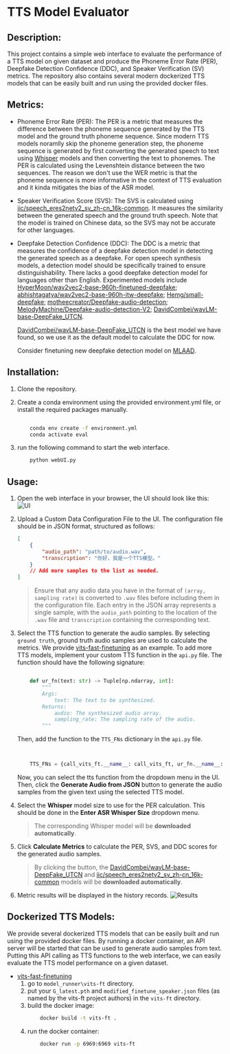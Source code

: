 # TTS Model Evaluator

## Description:
This project contains a simple web interface to evaluate the performance of a TTS model on given dataset and produce the Phoneme Error Rate (PER), Deepfake Detection Confidence (DDC), and Speaker Verification (SV) metrics.
The repository also contains several modern dockerized TTS models that can be easily built and run using the provided docker files.
## Metrics:
 - Phoneme Error Rate (PER): The PER is a metric that measures the difference between the phoneme sequence generated by the TTS model and the ground truth phoneme sequence. Since modern TTS models noramlly skip the phoneme generation step, the phoneme sequence is generated by first converting the generated speech to text using [Whisper](https://github.com/openai/whisper/tree/main) models and then converting the text to phonemes. The PER is calculated using the Levenshtein distance between the two sequences. The reason we don't use the WER metric is that the phoneme sequence is more informative in the context of TTS evaluation and it kinda mitigates the bias of the ASR model.
 - Speaker Verification Score (SVS): The SVS is calculated using [iic/speech_eres2netv2_sv_zh-cn_16k-common](https://modelscope.cn/models/iic/speech_eres2netv2_sv_zh-cn_16k-common/summary). It measures the similarity between the generated speech and the ground truth speech. Note that the model is trained on Chinese data, so the SVS may not be accurate for other languages.

-  Deepfake Detection Confidence (DDC): The DDC is a metric that measures the confidence of a deepfake detection model in detecting the generated speech as a deepfake. For open speech synthesis models, a detection model should be specifically trained to ensure distinguishability. There lacks a good deepfake detection model for languages other than English. Experimented models include [HyperMoon/wav2vec2-base-960h-finetuned-deepfake](https://huggingface.co/HyperMoon/wav2vec2-base-960h-finetuned-deepfake); [abhishtagatya/wav2vec2-base-960h-itw-deepfake](https://huggingface.co/abhishtagatya/wav2vec2-base-960h-itw-deepfake); [Hemg/small-deepfake](https://huggingface.co/Hemg/small-deepfake); [motheecreator/Deepfake-audio-detection](https://huggingface.co/motheecreator/Deepfake-audio-detection); [MelodyMachine/Deepfake-audio-detection-V2](https://huggingface.co/MelodyMachine/Deepfake-audio-detection-V2); [DavidCombei/wavLM-base-DeepFake_UTCN](https://huggingface.co/DavidCombei/wavLM-base-DeepFake_UTCN).  
    
    [DavidCombei/wavLM-base-DeepFake_UTCN](https://huggingface.co/DavidCombei/wavLM-base-DeepFake_UTCN) is the best model we have found, so we use it as the default model to calculate the DDC for now.

    Consider finetuning new deepfake detection model on [MLAAD](https://deepfake-total.com/mlaad).
 
## Installation:
1. Clone the repository.
2. Create a conda environment using the provided environment.yml file, or install the required packages manually.
   
    ```bash 

        conda env create -f environment.yml
        conda activate eval
    ```

3. run the following command to start the web interface.
    ```bash
        python webUI.py
    ```

## Usage:
1. Open the web interface in your browser, the UI should look like this:
    ![UI](./assets/UI.png)
2. Upload a Custom Data Configuration File to the UI.
    The configuration file should be in JSON format, structured as follows:

    ```json
    [
        {
            "audio_path": "path/to/audio.wav",
            "transcription": "你好，我是一个TTS模型。"
        }
        // Add more samples to the list as needed.
    ]
    ```

    > Ensure that any audio data you have in the format of `(array, sampling rate)` is converted to `.wav` files before including them in the configuration file.
    > Each entry in the JSON array represents a single sample, with the `audio_path` pointing to the location of the `.wav` file and `transcription` containing the corresponding text.

3. Select the TTS function to generate the audio samples.
    By selecting `ground truth`, ground truth audio samples are used to calculate the metrics.
    We provide [vits-fast-finetuning](https://github.com/Plachtaa/VITS-fast-fine-tuning/tree/main) as an example. 
    To add more TTS models, implement your custom TTS function in the `api.py` file. The function should have the following signature:
    
    ```python

        def ur_fn(text: str) -> Tuple[np.ndarray, int]:
            """
            Args:
                text: The text to be synthesized.
            Returns:
                audio: The synthesized audio array.
                sampling_rate: The sampling rate of the audio.
            """

    ```
    Then, add the function to the `TTS_FNs` dictionary in the `api.py` file.

    ```python

        
        TTS_FNs = {call_vits_ft.__name__: call_vits_ft, ur_fn.__name__: ur_fn}

    ```

    Now, you can select the tts function from the dropdown menu in the UI.
    Then, click the **Generate Audio from JSON** button to generate the audio samples from the given text using the selected TTS model.
4. Select the **Whisper** model size to use for the PER calculation. This should be done in the **Enter ASR Whisper Size** dropdown menu.
    > The corresponding Whisper model will be **downloaded automatically**.

5. Click **Calculate Metrics** to calculate the PER, SVS, and DDC scores for the generated audio samples.
    > By clicking the button, the [DavidCombei/wavLM-base-DeepFake_UTCN](https://huggingface.co/DavidCombei/wavLM-base-DeepFake_UTCN) and [iic/speech_eres2netv2_sv_zh-cn_16k-common](https://modelscope.cn/models/iic/speech_eres2netv2_sv_zh-cn_16k-common/summary) models will be **downloaded automatically**.
6. Metric results will be displayed in the history records.
    ![Results](./assets/results.png)

## Dockerized TTS Models:
We provide several dockerized TTS models that can be easily built and run using the provided docker files.
By running a docker container, an API server will be started that can be used to generate audio samples from text.
Putting this API calling as TTS functions to the web interface, we can easily evaluate the TTS model performance on a given dataset.
 -  [vits-fast-finetuning](https://github.com/Plachtaa/VITS-fast-fine-tuning/tree/main) 
    1. go to `model_runner\vits-ft` directory.
    2. put your `G_latest.pth` and `modified_finetune_speaker.json` files (as named by the vits-ft project authors) in the `vits-ft` directory.
    3. build the docker image:
        ```bash
            docker build -t vits-ft .
        ```
    4. run the docker container:
        ```bash
            docker run -p 6969:6969 vits-ft 
        ```
